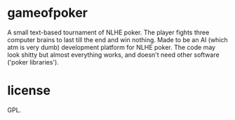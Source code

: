 gameofpoker
===========

A small text-based tournament of NLHE poker. The player fights three computer brains to last till the end and win nothing. Made to be an AI (which atm is very dumb) development platform for NLHE poker. The code may look shitty but almost everything works, and doesn't need other software ('poker libraries').






license
=======

GPL.
